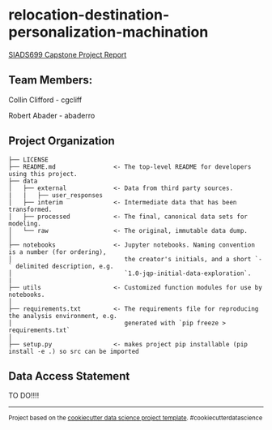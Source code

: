 relocation-destination-personalization-machination
==============================

[SIADS699 Capstone Project Report](https://docs.google.com/document/d/1FIWErmp5vROyqxZ-FWEhxqRoRkev7X2j9UK_XVgYvN8/edit)

Team Members:
------------
Collin Clifford - cgcliff

Robert Abader - abaderro

Project Organization
------------

    ├── LICENSE
    ├── README.md                <- The top-level README for developers using this project.
    ├── data
    │   ├── external             <- Data from third party sources.
    |   |   ├── user_responses
    │   ├── interim              <- Intermediate data that has been transformed.
    │   ├── processed            <- The final, canonical data sets for modeling.
    │   └── raw                  <- The original, immutable data dump.
    │
    ├── notebooks                <- Jupyter notebooks. Naming convention is a number (for ordering),
    │                               the creator's initials, and a short `-` delimited description, e.g.
    │                               `1.0-jqp-initial-data-exploration`.
    |
    ├── utils                    <- Customized function modules for use by notebooks. 
    │
    ├── requirements.txt         <- The requirements file for reproducing the analysis environment, e.g.
    │                               generated with `pip freeze > requirements.txt`
    │
    ├── setup.py                 <- makes project pip installable (pip install -e .) so src can be imported

    

Data Access Statement
------------

TO DO!!!!

--------

<p><small>Project based on the <a target="_blank" href="https://drivendata.github.io/cookiecutter-data-science/">cookiecutter data science project template</a>. #cookiecutterdatascience</small></p>
